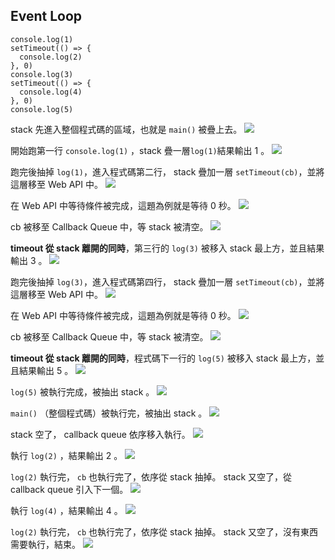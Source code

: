 ## Event Loop

```
console.log(1)
setTimeout(() => {
  console.log(2)
}, 0)
console.log(3)
setTimeout(() => {
  console.log(4)
}, 0)
console.log(5)
```

stack 先進入整個程式碼的區域，也就是 `main()` 被疊上去。
![](https://static.coderbridge.com/img/v61265/2a18af90e0c845e99cee1b3caad0fab4.jpg)

開始跑第一行 `console.log(1)` ，stack 疊一層`log(1)`結果輸出 1 。
![](https://static.coderbridge.com/img/v61265/25a9b3430f9f4ecc9ab0721d285b7571.jpg)

跑完後抽掉 `log(1)`，進入程式碼第二行， stack 疊加一層 `setTimeout(cb)`，並將這層移至 Web API 中。
![](https://static.coderbridge.com/img/v61265/4d40b6eaf0884529b9d849e2064e330e.jpg)

在 Web API 中等待條件被完成，這題為例就是等待 0 秒。
![](https://static.coderbridge.com/img/v61265/988497c823f845609d7c2df087dced0a.jpg)

cb 被移至 Callback Queue 中，等 stack 被清空。
![](https://static.coderbridge.com/img/v61265/edf2c874e2e94c43bfd5bd622a3922c0.jpg)

**timeout 從 stack 離開的同時**，第三行的 `log(3)` 被移入 stack 最上方，並且結果輸出 3 。
![](https://static.coderbridge.com/img/v61265/536fbd376280471b88fb15d18880a314.jpg)

跑完後抽掉 `log(3)`，進入程式碼第四行， stack 疊加一層 `setTimeout(cb)`，並將這層移至 Web API 中。
![](https://static.coderbridge.com/img/v61265/6b87b55a1c8e4523a20adb1e5dd0cc3a.jpg)

在 Web API 中等待條件被完成，這題為例就是等待 0 秒。
![](https://static.coderbridge.com/img/v61265/56a4c018e0714c77b4248ceb52e766c4.jpg)

cb 被移至 Callback Queue 中，等 stack 被清空。
![](https://static.coderbridge.com/img/v61265/b361e7058c994be999f973e960eb5907.jpg)

**timeout 從 stack 離開的同時**，程式碼下一行的 `log(5)` 被移入 stack 最上方，並且結果輸出 5 。
![](https://static.coderbridge.com/img/v61265/3a767f479ed944eeaa1fe32d22d5e5b8.jpg)

`log(5)` 被執行完成，被抽出 stack 。
![](https://static.coderbridge.com/img/v61265/5efc541ae07b440cbc025241732d052c.jpg)

`main()` （整個程式碼）被執行完，被抽出 stack 。
![](https://static.coderbridge.com/img/v61265/176e648b7bb04468b8ccb8bd91885056.jpg)

stack 空了， callback queue 依序移入執行。
![](https://static.coderbridge.com/img/v61265/cc3646a59321430386a9b16308406dc3.jpg)

執行 `log(2)` ，結果輸出 2 。
![](https://static.coderbridge.com/img/v61265/1ef57493e82346fea0a0f7de9bdf4308.jpg)

`log(2)` 執行完， `cb` 也執行完了，依序從 stack 抽掉。 stack 又空了，從 callback queue 引入下一個。
![](https://static.coderbridge.com/img/v61265/ed9d38e663844024b80f7b8b7ed684be.jpg)

執行 `log(4)` ，結果輸出 4 。
![](https://static.coderbridge.com/img/v61265/feef0b715f5c48dba573c1485d9d75b1.jpg)

`log(2)` 執行完， `cb` 也執行完了，依序從 stack 抽掉。 stack 又空了，沒有東西需要執行，結束。
![](https://static.coderbridge.com/img/v61265/6dfaf4cd8d6d4cf8a7c2e0df1e87ada3.jpg)

